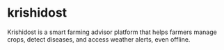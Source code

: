 # krishidost
Krishidost is a smart farming advisor platform that helps farmers manage crops, detect diseases, and access weather alerts, even offline.
